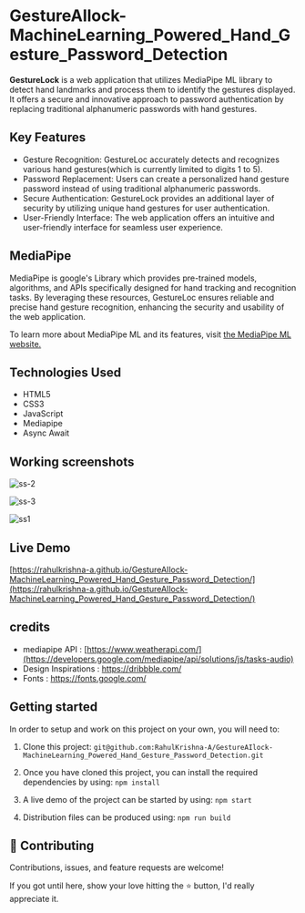 # GestureAIlock-MachineLearning_Powered_Hand_Gesture_Password_Detection

**GestureLock**  is a web application that utilizes MediaPipe ML library to detect hand landmarks and process them to identify the gestures displayed. It offers a secure and innovative approach to password authentication by replacing traditional alphanumeric passwords with hand gestures.

## Key Features

- Gesture Recognition: GestureLoc accurately detects and recognizes various hand gestures(which is currently limited to digits 1 to 5).
- Password Replacement: Users can create a personalized hand gesture password instead of using traditional alphanumeric passwords.
- Secure Authentication: GestureLock provides an additional layer of security by utilizing unique hand gestures for user authentication.
- User-Friendly Interface: The web application offers an intuitive and user-friendly interface for seamless user experience.

## MediaPipe

MediaPipe is google's Library which provides pre-trained models, algorithms, and APIs specifically designed for hand tracking and recognition tasks. By leveraging these resources, GestureLoc ensures reliable and precise hand gesture recognition, enhancing the security and usability of the web application.

To learn more about MediaPipe ML and its features, visit [the MediaPipe ML website.](https://developers.google.com/mediapipe)

## Technologies Used

- HTML5
- CSS3
- JavaScript
- Mediapipe
- Async Await

## Working screenshots

![ss-2](https://github.com/RahulKrishna-A/GestureAIlock-MachineLearning_Powered_Hand_Gesture_Password_Detection/assets/109454528/ea7f74f6-511b-4f69-899c-386eb17e6d73)

![ss-3](https://github.com/RahulKrishna-A/GestureAIlock-MachineLearning_Powered_Hand_Gesture_Password_Detection/assets/109454528/d94eb007-0016-40ba-80db-9d9984731e4a)

![ss1](https://github.com/RahulKrishna-A/GestureAIlock-MachineLearning_Powered_Hand_Gesture_Password_Detection/assets/109454528/e7cb75e6-8213-4183-a599-c2dd23d33a8d)


## Live Demo

[https://rahulkrishna-a.github.io/GestureAIlock-MachineLearning_Powered_Hand_Gesture_Password_Detection/](https://rahulkrishna-a.github.io/GestureAIlock-MachineLearning_Powered_Hand_Gesture_Password_Detection/)

## credits 

- mediapipe API          : [https://www.weatherapi.com/](https://developers.google.com/mediapipe/api/solutions/js/tasks-audio)
- Design Inspirations    : https://dribbble.com/
- Fonts                  : https://fonts.google.com/

## Getting started

In order to setup and work on this project on your own, you will need to:

1. Clone this project:
`git@github.com:RahulKrishna-A/GestureAIlock-MachineLearning_Powered_Hand_Gesture_Password_Detection.git`

2. Once you have cloned this project, you can install the required dependencies by using:
`npm install`

3. A live demo of the project can be started by using:
`npm start`

4. Distribution files can be produced using:
`npm run build`
## 🤝 Contributing
Contributions, issues, and feature requests are welcome!

If you got until here, show your love hitting the ⭐️ button, I'd really appreciate it.
